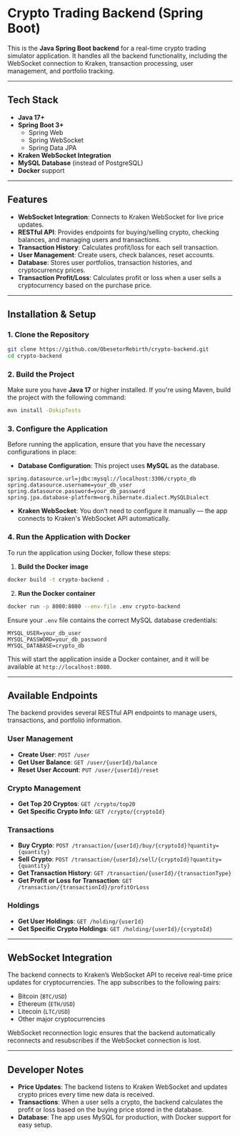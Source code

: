 
# Crypto Trading Backend (Spring Boot)

This is the **Java Spring Boot backend** for a real-time crypto trading simulator application. It handles all the backend functionality, including the WebSocket connection to Kraken, transaction processing, user management, and portfolio tracking.

---

## Tech Stack

- **Java 17+**
- **Spring Boot 3+**
  - Spring Web
  - Spring WebSocket
  - Spring Data JPA
- **Kraken WebSocket Integration**
- **MySQL Database** (instead of PostgreSQL)
- **Docker** support

---

## Features

- **WebSocket Integration**: Connects to Kraken WebSocket for live price updates.
- **RESTful API**: Provides endpoints for buying/selling crypto, checking balances, and managing users and transactions.
- **Transaction History**: Calculates profit/loss for each sell transaction.
- **User Management**: Create users, check balances, reset accounts.
- **Database**: Stores user portfolios, transaction histories, and cryptocurrency prices.
- **Transaction Profit/Loss**: Calculates profit or loss when a user sells a cryptocurrency based on the purchase price.

---

## Installation & Setup

### 1. Clone the Repository

```bash
git clone https://github.com/ObesetorRebirth/crypto-backend.git
cd crypto-backend
```

### 2. Build the Project

Make sure you have **Java 17** or higher installed. If you're using Maven, build the project with the following command:

```bash
mvn install -DskipTests
```

### 3. Configure the Application

Before running the application, ensure that you have the necessary configurations in place:

- **Database Configuration**: This project uses **MySQL** as the database. 

```properties
spring.datasource.url=jdbc:mysql://localhost:3306/crypto_db
spring.datasource.username=your_db_user
spring.datasource.password=your_db_password
spring.jpa.database-platform=org.hibernate.dialect.MySQLDialect
```

- **Kraken WebSocket**: You don’t need to configure it manually — the app connects to Kraken's WebSocket API automatically.

### 4. Run the Application with Docker

To run the application using Docker, follow these steps:

1. **Build the Docker image**

```bash
docker build -t crypto-backend .
```

2. **Run the Docker container**

```bash
docker run -p 8080:8080 --env-file .env crypto-backend
```

Ensure your `.env` file contains the correct MySQL database credentials:

```
MYSQL_USER=your_db_user
MYSQL_PASSWORD=your_db_password
MYSQL_DATABASE=crypto_db
```

This will start the application inside a Docker container, and it will be available at `http://localhost:8080`.

---

## Available Endpoints

The backend provides several RESTful API endpoints to manage users, transactions, and portfolio information.

### User Management

- **Create User**: `POST /user`
- **Get User Balance**: `GET /user/{userId}/balance`
- **Reset User Account**: `PUT /user/{userId}/reset`

### Crypto Management

- **Get Top 20 Cryptos**: `GET /crypto/top20`
- **Get Specific Crypto Info**: `GET /crypto/{cryptoId}`

### Transactions

- **Buy Crypto**: `POST /transaction/{userId}/buy/{cryptoId}?quantity={quantity}`
- **Sell Crypto**: `POST /transaction/{userId}/sell/{cryptoId}?quantity={quantity}`
- **Get Transaction History**: `GET /transaction/{userId}/{transactionType}`
- **Get Profit or Loss for Transaction**: `GET /transaction/{transactionId}/profitOrLoss`

### Holdings

- **Get User Holdings**: `GET /holding/{userId}`
- **Get Specific Crypto Holdings**: `GET /holding/{userId}/{cryptoId}`

---

## WebSocket Integration

The backend connects to Kraken’s WebSocket API to receive real-time price updates for cryptocurrencies. The app subscribes to the following pairs:

- Bitcoin (`BTC/USD`)
- Ethereum (`ETH/USD`)
- Litecoin (`LTC/USD`)
- Other major cryptocurrencies

WebSocket reconnection logic ensures that the backend automatically reconnects and resubscribes if the WebSocket connection is lost.

---

## Developer Notes

- **Price Updates**: The backend listens to Kraken WebSocket and updates crypto prices every time new data is received.
- **Transactions**: When a user sells a crypto, the backend calculates the profit or loss based on the buying price stored in the database.
- **Database**: The app uses MySQL for production, with Docker support for easy setup.


